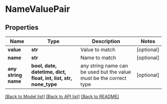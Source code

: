 # NameValuePair


## Properties
Name | Type | Description | Notes
------------ | ------------- | ------------- | -------------
**value** | **str** | Value to match | [optional] 
**name** | **str** | Name to match | [optional] 
**any string name** | **bool, date, datetime, dict, float, int, list, str, none_type** | any string name can be used but the value must be the correct type | [optional]

[[Back to Model list]](../README.md#documentation-for-models) [[Back to API list]](../README.md#documentation-for-api-endpoints) [[Back to README]](../README.md)


